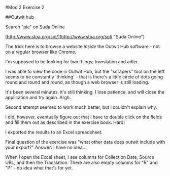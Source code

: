 #Mod 2 Exercise 2

##Outwit hub

Search "pie" on Suda Online

[http://www.stoa.org/sol/](http://www.stoa.org/sol/ "Suda Online")

The trick here is to browse a website *inside* the Outwit Hub software - not on a regular browser like Chrome.

I'm supposed to be looking for two things; translation and adler.

I was able to view the code in Outwit Hub, but the "scrapers" tool on the left seems to be constantly 'thinking' - that is there's a little circle of dots going round and round and round, as though a web browser is still loading.

It's been several minutes, it's still thinking.  I lose patience, and will close the application and try again.  Argh.

Second attempt seemed to work much better, but I couldn't explain why.

I did, however, eventually figure out that I have to double click on the fields and fill them out as described in the exercise book.  Hard!

I exported the results to an Excel spreadsheet.

Final question of the exercise was "what other data does outwit include with your export?"  Answer: I have no idea...

When I open the Excel sheet, I see columns for Collection Date, Source URL, and then the Translation.  There are also empty columns for "R" and "P" - no idea what that's for yet.







